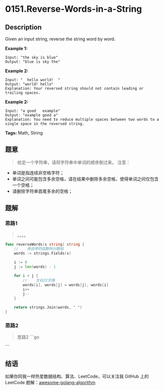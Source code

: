 # 0151.Reverse-Words-in-a-String

## Description

Given an input string, reverse the string word by word.

**Example 1:**

```text
Input: "the sky is blue"
Output: "blue is sky the"
```

**Example 2:**

```text
Input: "  hello world!  "
Output: "world! hello"
Explanation: Your reversed string should not contain leading or trailing spaces.
```

**Example 2:**

```text
Input: "a good   example"
Output: "example good a"
Explanation: You need to reduce multiple spaces between two words to a single space in the reversed string.
```

**Tags:** Math, String

## 题意

> 给定一个字符串，请将字符串中单词的顺序倒过来。 注意：

* 单词是指连续非空格字符；
* 单词之间可能包含多余空格，请在结果中删除多余空格，使得单词之间仅包含一个空格；
* 请删除字符串首尾多余的空格；

## 题解

### 思路1

> 。。。。

```go
func reverseWords(s string) string {
    //    用自带的函数拆分数组
    words := strings.Fields(s)

    i := 0
    j := len(words) - 1

    for i < j {
        //    左右22交换
        words[i], words[j] = words[j], words[i]
        i++
        j--
    }

    return strings.Join(words, " ")
}
```

### 思路2

> 思路2 \`\`\`go

\`\`\`

## 结语

如果你同我一样热爱数据结构、算法、LeetCode，可以关注我 GitHub 上的 LeetCode 题解：[awesome-golang-algorithm](https://github.com/kylesliu/awesome-golang-algorithm)

